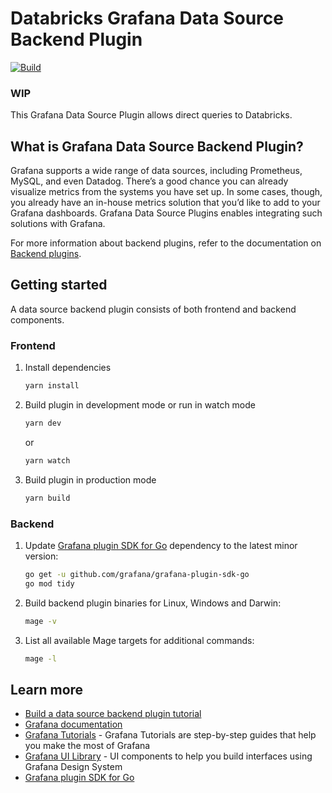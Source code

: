 # Databricks Grafana Data Source Backend Plugin

[![Build](https://github.com/mullerpeter/databricks-grafana/workflows/CI/badge.svg)](https://github.com/mullerpeter/databricks-grafana/actions?query=workflow%3A%22CI%22)

### WIP
This Grafana Data Source Plugin allows direct queries to Databricks.

## What is Grafana Data Source Backend Plugin?

Grafana supports a wide range of data sources, including Prometheus, MySQL, and even Datadog. There’s a good chance you can already visualize metrics from the systems you have set up. In some cases, though, you already have an in-house metrics solution that you’d like to add to your Grafana dashboards. Grafana Data Source Plugins enables integrating such solutions with Grafana.

For more information about backend plugins, refer to the documentation on [Backend plugins](https://grafana.com/docs/grafana/latest/developers/plugins/backend/).

## Getting started

A data source backend plugin consists of both frontend and backend components.

### Frontend

1. Install dependencies

   ```bash
   yarn install
   ```

2. Build plugin in development mode or run in watch mode

   ```bash
   yarn dev
   ```

   or

   ```bash
   yarn watch
   ```

3. Build plugin in production mode

   ```bash
   yarn build
   ```

### Backend

1. Update [Grafana plugin SDK for Go](https://grafana.com/docs/grafana/latest/developers/plugins/backend/grafana-plugin-sdk-for-go/) dependency to the latest minor version:

   ```bash
   go get -u github.com/grafana/grafana-plugin-sdk-go
   go mod tidy
   ```

2. Build backend plugin binaries for Linux, Windows and Darwin:

   ```bash
   mage -v
   ```

3. List all available Mage targets for additional commands:

   ```bash
   mage -l
   ```

## Learn more

- [Build a data source backend plugin tutorial](https://grafana.com/tutorials/build-a-data-source-backend-plugin)
- [Grafana documentation](https://grafana.com/docs/)
- [Grafana Tutorials](https://grafana.com/tutorials/) - Grafana Tutorials are step-by-step guides that help you make the most of Grafana
- [Grafana UI Library](https://developers.grafana.com/ui) - UI components to help you build interfaces using Grafana Design System
- [Grafana plugin SDK for Go](https://grafana.com/docs/grafana/latest/developers/plugins/backend/grafana-plugin-sdk-for-go/)
